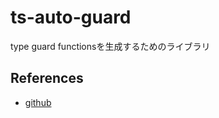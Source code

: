 # ts-auto-guard

 type guard functionsを生成するためのライブラリ

## References

- [github](https://github.com/rhys-vdw/ts-auto-guard)
